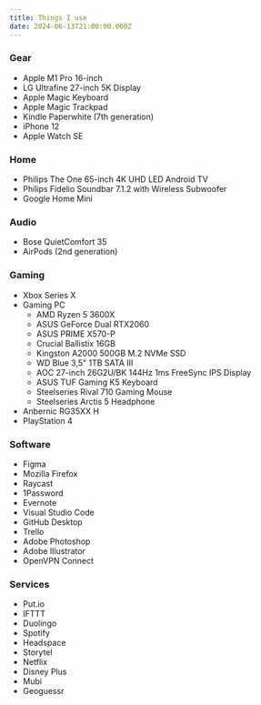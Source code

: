 ```yaml
---
title: Things I use
date: 2024-06-13T21:00:00.000Z
---
```


### Gear

* Apple M1 Pro 16-inch
* LG Ultrafine 27-inch 5K Display
* Apple Magic Keyboard
* Apple Magic Trackpad
* Kindle Paperwhite (7th generation)
* iPhone 12
* Apple Watch SE

### Home

* Philips The One 65-inch 4K UHD LED Android TV
* Philips Fidelio Soundbar 7.1.2 with Wireless Subwoofer
* Google Home Mini

### Audio

* Bose QuietComfort 35
* AirPods (2nd generation)

### Gaming

* Xbox Series X
* Gaming PC
  * AMD Ryzen 5 3600X
  * ASUS GeForce Dual RTX2060
  * ASUS PRIME X570-P
  * Crucial Ballistix 16GB
  * Kingston A2000 500GB M.2 NVMe SSD
  * WD Blue 3,5" 1TB SATA III
  * AOC 27-inch 26G2U/BK 144Hz 1ms FreeSync IPS Display
  * ASUS TUF Gaming K5 Keyboard
  * Steelseries Rival 710 Gaming Mouse
  * Steelseries Arctis 5 Headphone
* Anbernic RG35XX H
* PlayStation 4

### Software

* Figma
* Mozilla Firefox
* Raycast
* 1Password
* Evernote
* Visual Studio Code
* GitHub Desktop
* Trello
* Adobe Photoshop
* Adobe Illustrator
* OpenVPN Connect

### Services

* Put.io
* IFTTT
* Duolingo
* Spotify
* Headspace
* Storytel
* Netflix
* Disney Plus
* Mubi
* Geoguessr
